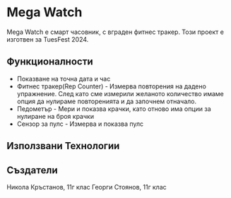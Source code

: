 # Mega Watch

Mega Watch е смарт часовник, с вграден фитнес тракер. Този проект е изготвен за TuesFest 2024.

<!-- Snimka na Tues Fest 2024 -->

## Функционалности

- Показване на точна дата и час
- Фитнес тракер(Rep Counter) - Измерва повторения на дадено упражнение. След като сме измерили желаното количество имаме опция да нулираме повторенията и да започнем отначало.
- Педометър - Мери и показва крачки, като отново има опции за нулиране на броя крачки
- Сензор за пулс - Измерва и показва пулс

<!-- Snimka na Mega Watch Thumbnaila -->

## Използвани Технологии

<!-- Snimka na Arduino ideto -->

## Създатели
Никола Кръстанов, 11г клас
Георги Стоянов, 11г клас
